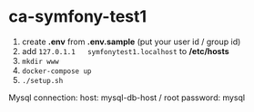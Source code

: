 # ca-symfony-test1

1. create **.env** from **.env.sample** (put your user id / group id)
1. add `127.0.1.1	symfonytest1.localhost` to **/etc/hosts**
1. `mkdir www`
1. `docker-compose up`
1. `./setup.sh`

Mysql connection: host: mysql-db-host / root password: mysql
